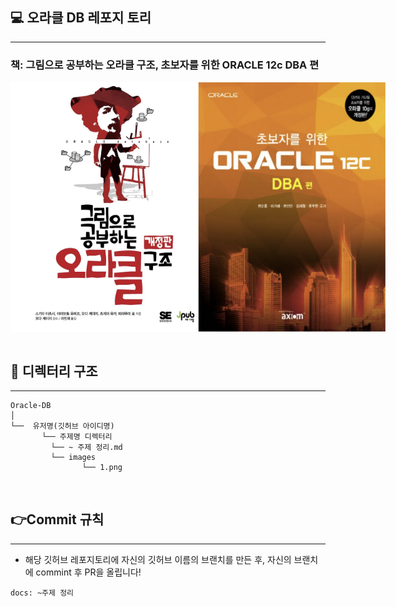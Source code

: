 ## 💻 오라클 DB 레포지 토리

---

### 책: 그림으로 공부하는 오라클 구조, 초보자를 위한 ORACLE 12c DBA 편

<div style="display: flex;">
    <img src="./1.png" width="300" height="400" />
    <img src="./2.png" width="300" height="400" />
</div>

<br/>

## 📁 디렉터리 구조

---

```text
Oracle-DB
│
└──  유저명(깃허브 아이디명)
       └── 주제명 디렉터리
         └── ~ 주제 정리.md
         └── images
                └── 1.png
```

<br/>

## 👉Commit 규칙

---
- 해당 깃허브 레포지토리에 자신의 깃허브 이름의 브랜치를 만든 후, 자신의 브랜치에 commint 후 PR을 올립니다!


```text
docs: ~주제 정리
```